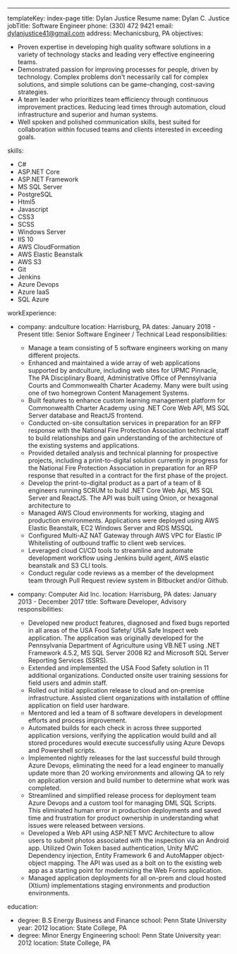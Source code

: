 ---

templateKey: index-page
title: Dylan Justice Resume
name: Dylan C. Justice
jobTitle: Software Engineer
phone: (330) 472 9421
email: dylanjustice41@gmail.com
address: Mechanicsburg, PA
objectives:

- Proven expertise in developing high quality software solutions in a variety of technology stacks and leading very effective engineering teams.
- Demonstrated passion for improving processes for people, driven by technology. Complex problems don't necessarily call for complex solutions, and simple solutions can be game-changing, cost-saving strategies.
- A team leader who prioritizes team efficiency through continuous improvement practices. Reducing lead times through automation, cloud infrastructure and superior and human systems.
- Well spoken and polished communication skills, best suited for collaboration within focused teams and clients interested in exceeding goals.

skills:

- C#
- ASP.NET Core
- ASP.NET Framework
- MS SQL Server
- PostgreSQL
- Html5
- Javascript
- CSS3
- SCSS
- Windows Server
- IIS 10
- AWS CloudFormation
- AWS Elastic Beanstalk
- AWS S3
- Git
- Jenkins
- Azure Devops
- Azure IaaS
- SQL Azure

workExperience:

- company: andculture
  location: Harrisburg, PA
  dates: January 2018 - Present
  title: Senior Software Engineer / Technical Lead
  responsibilities:

  - Manage a team consisting of 5 software engineers working on many different projects.
  - Enhanced and maintained a wide array of web applications supported by andculture, including web sites for UPMC Pinnacle, The PA Disciplinary Board, Administrative Office of Pennsylvania Courts and Commonwealth Charter Academy. Many were built using one of two homegrown Content Management Systems.
  - Built features to enhance custom learning management platform for Commonwealth Charter Academy using .NET Core Web API, MS SQL Server database and ReactJS frontend.
  - Conducted on-site consultation services in preparation for an RFP response with the National Fire Protection Association technical staff to build relationships and gain understanding of the architecture of the existing systems and applications.
  - Provided detailed analysis and technical planning for prospective projects, including a print-to-digital solution currently in progress for the National Fire Protection Association in preparation for an RFP response that resulted in a contract for the first phase of the project.
  - Develop the print-to-digital product as a part of a team of 8 engineers running SCRUM to build .NET Core Web Api, MS SQL Server and ReactJS. The API was built using Onion, or hexagonal architecture to
  - Managed AWS Cloud environments for working, staging and production environments. Applications were deployed using AWS Elastic Beanstalk, EC2 Windows Server and RDS MSSQL
  - Configured Multi-AZ NAT Gateway through AWS VPC for Elastic IP Whitelisting of outbound traffic to client web services.
  - Leveraged cloud CI/CD tools to streamline and automate development workflow using Jenkins build agent, AWS elastic beanstalk and S3 CLI tools.
  - Conduct regular code reviews as a member of the development team through Pull Request review system in Bitbucket and/or Github.

- company: Computer Aid Inc.
  location: Harrisburg, PA
  dates: January 2013 - December 2017
  title: Software Developer, Advisory
  responsibilities:
  - Developed new product features, diagnosed and fixed bugs reported in all areas of the USA Food Safety/ USA Safe Inspect web application. The application was originally developed for the Pennsylvania Department of Agriculture using VB.NET using .NET Framework 4.5.2, MS SQL Server 2008 R2 and Microsoft SQL Server Reporting Services (SSRS).
  - Extended and implemented the USA Food Safety solution in 11 additional organizations. Conducted onsite user training sessions for field users and admin staff.
  - Rolled out initial application release to cloud and on-premise infrastructure. Assisted client organizations with installation of offline application on field user hardware.
  - Mentored and led a team of 8 software developers in development efforts and process improvement.
  - Automated builds for each check in across three supported application versions, verifying the application would build and all stored procedures would execute successfully using Azure Devops and Powershell scripts.
  - Implemented nightly releases for the last successful build through Azure Devops, eliminating the need for a lead engineer to manually update more than 20 working environments and allowing QA to rely on application version and build number to determine what work was completed.
  - Streamlined and simplified release process for deployment team Azure Devops and a custom tool for managing DML SQL Scripts. This eliminated human error in production deployments and saved time and frustration for product ownership in understanding what issues were released between versions.
  - Developed a Web API using ASP.NET MVC Architecture to allow users to submit photos associated with the inspection via an Android app. Utilized Owin Token based authentication, Unity MVC Dependency injection, Entity Framework 6 and AutoMapper object-object mapping. The API was used as a bolt on to the existing web app as a starting point for modernizing the Web Forms application.
  - Managed application deployments for all on-prem and cloud hosted (Xtium) implementations staging environments and production environments.

education:

- degree: B.S Energy Business and Finance
  school: Penn State University
  year: 2012
  location: State College, PA
- degree: Minor Energy Engineering
  school: Penn State University
  year: 2012
  location: State College, PA
